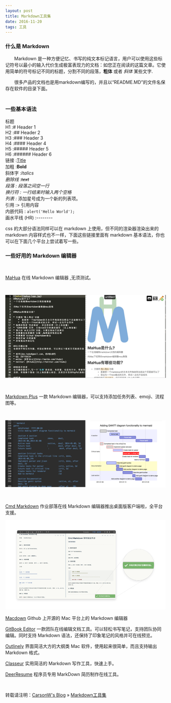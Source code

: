 ```yaml
---
layout: post
title: Markdown工具集
date: 2016-11-20 
tags: 工具    
---
```



### 什么是 Markdown

　　Markdown 是一种方便记忆、书写的纯文本标记语言，用户可以使用这些标记符号以最小的输入代价生成极富表现力的文档：如您正在阅读的这篇文章。它使用简单的符号标记不同的标题，分割不同的段落，**粗体** 或者 *斜体* 某些文字.

　　很多产品的文档也是用markdown编写的，并且以“README.MD”的文件名保存在软件的目录下面。               
　　

### 一些基本语法

标题            
H1 :# Header 1            
H2 :## Header 2           
H3 :### Header 3           
H4 :#### Header 4           
H5 :##### Header 5            
H6 :###### Header 6      
链接 :[Title](URL)        
加粗 :**Bold**        
斜体字 :*Italics*         
*删除线 :~~text~~          
段落 : 段落之间空一行           
换行符 : 一行结束时输入两个空格           
列表 :* 添加星号成为一个新的列表项。          
引用 :> 引用内容               
内嵌代码 : `alert('Hello World');`        
画水平线 (HR) :--------          
           

css 的大部分语法同样可以在 markdown 上使用，但不同的渲染器渲染出来的 markdown 内容样式也不一样，下面这些链接里面有 markdown 基本语法，你也可以在下面几个平台上尝试着写一些。

### 一些好用的 Markdown 编辑器

<br />

[MaHua](http://mahua.jser.me/?utm_source=mindstore.io) 在线 Markdown 编辑器 ,无须测试。


<br />

![](/images/posts/markdown/image1.png)

<br />

[Markdown Plus](http://mdp.tylingsoft.com/) 一款 Markdown 编辑器，可以支持添加任务列表、emoji、流程图等。

<br />

![](/images/posts/markdown/image2.png)

<br />

[Cmd Markdown](https://www.zybuluo.com/cmd/?utm_source=mindstore.io) 作业部落在线 Markdown 编辑器推出桌面版客户端啦，全平台支援。

![](/images/posts/markdown/image3.png)

[Macdown](https://github.com/MacDownApp/macdown) Github 上开源的 Mac 平台上的 Markdown 编辑器

[GitBook Editor](https://www.gitbook.com/editor?utm_source=mindstore.io) 一款团队在线编辑文档工具。可以轻松书写笔记，支持团队协同编辑。同时支持 Markdown 语法，还保持了印象笔记的风格并可在线预览。


[Outlinely](http://www.glamdevelopment.com/outlinely?utm_source=mindstore.io) 界面简洁大方的大纲类 Mac 软件，使用起来很简单，而且支持输出 Markdown 格式。


[Classeur](http://classeur.io/?utm_source=mindstore.io) 实用简洁的 Markdown 写作工具，快速上手。


[DeerResume](https://github.com/geekcompany/DeerResume?utm_source=mindstore.io) 程序员专用 MarkDown 简历制作在线工具。                

<br>

转载请注明：[CarsonW's Blog](http://www.carsonwong.top/) » [Markdown工具集](http://baixin.io/2016/11/markdownTool/)                   

